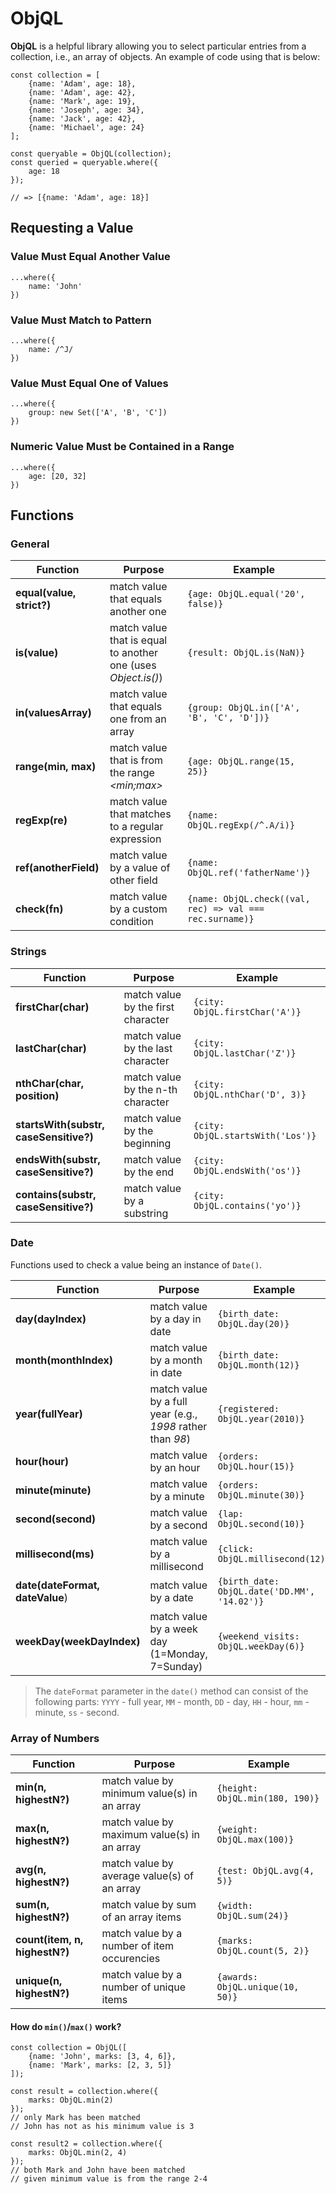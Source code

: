 # ObjQL

**ObjQL** is a helpful library allowing you to select particular entries from a collection, i.e., an array of objects. An example of code using that is below:

```
const collection = [
	{name: 'Adam', age: 18},
	{name: 'Adam', age: 42},
	{name: 'Mark', age: 19},
	{name: 'Joseph', age: 34},
	{name: 'Jack', age: 42},
	{name: 'Michael', age: 24}
];

const queryable = ObjQL(collection);
const queried = queryable.where({
	age: 18
});

// => [{name: 'Adam', age: 18}]
```

## Requesting a Value

### Value Must Equal Another Value

```
...where({
	name: 'John'
})
```

### Value Must Match to Pattern

```
...where({
	name: /^J/
})
```

### Value Must Equal One of Values

```
...where({
	group: new Set(['A', 'B', 'C'])
})
```

### Numeric Value Must be Contained in a Range

```
...where({
	age: [20, 32]
})
```

## Functions

### General

| Function | Purpose | Example |
|----------|---------|---------|
| **equal(value, strict?)** | match value that equals another one | `{age: ObjQL.equal('20', false)}` |
| **is(value)** | match value that is equal to another one (uses _Object.is()_) | `{result: ObjQL.is(NaN)}` |
| **in(valuesArray)** | match value that equals one from an array | `{group: ObjQL.in(['A', 'B', 'C', 'D'])}` |
| **range(min, max)** | match value that is from the range _&lt;min;max&gt;_ | `{age: ObjQL.range(15, 25)}` |
| **regExp(re)** | match value that matches to a regular expression | `{name: ObjQL.regExp(/^.A/i)}` |
| **ref(anotherField)** | match value by a value of other field | `{name: ObjQL.ref('fatherName')}` |
| **check(fn)** | match value by a custom condition | `{name: ObjQL.check((val, rec) => val === rec.surname)}` |

### Strings

| Function | Purpose | Example |
|----------|---------|---------|
| **firstChar(char)** | match value by the first character | `{city: ObjQL.firstChar('A')}` |
| **lastChar(char)** | match value by the last character | `{city: ObjQL.lastChar('Z')}` |
| **nthChar(char, position)** | match value by the n-th character | `{city: ObjQL.nthChar('D', 3)}` |
| **startsWith(substr, caseSensitive?)** | match value by the beginning | `{city: ObjQL.startsWith('Los')}` |
| **endsWith(substr, caseSensitive?)** | match value by the end | `{city: ObjQL.endsWith('os')}` |
| **contains(substr, caseSensitive?)** | match value by a substring | `{city: ObjQL.contains('yo')}` |

### Date

Functions used to check a value being an instance of `Date()`.

| Function | Purpose | Example |
|----------|---------|---------|
| **day(dayIndex)** | match value by a day in date | `{birth_date: ObjQL.day(20)}` |
| **month(monthIndex)** | match value by a month in date | `{birth_date: ObjQL.month(12)}` |
| **year(fullYear)** | match value by a full year (e.g., _1998_ rather than _98_) | `{registered: ObjQL.year(2010)}` |
| **hour(hour)** | match value by an hour | `{orders: ObjQL.hour(15)}` |
| **minute(minute)** | match value by a minute | `{orders: ObjQL.minute(30)}` |
| **second(second)** | match value by a second | `{lap: ObjQL.second(10)}` |
| **millisecond(ms)** | match value by a millisecond | `{click: ObjQL.millisecond(12)}` |
| **date(dateFormat, dateValue**) | match value by a date | `{birth_date: ObjQL.date('DD.MM', '14.02')}` |
| **weekDay(weekDayIndex)** | match value by a week day (1=Monday, 7=Sunday) | `{weekend_visits: ObjQL.weekDay(6)}` |

> The `dateFormat` parameter in the `date()` method can consist of the following parts: `YYYY` - full year, `MM` - month, `DD` - day, `HH` - hour, `mm` - minute, `ss` - second.

### Array of Numbers

| Function | Purpose | Example |
|----------|---------|---------|
| **min(n, highestN?)** | match value by minimum value(s) in an array | `{height: ObjQL.min(180, 190)}` |
| **max(n, highestN?)** | match value by maximum value(s) in an array | `{weight: ObjQL.max(100)}` |
| **avg(n, highestN?)** | match value by average value(s) of an array | `{test: ObjQL.avg(4, 5)}` |
| **sum(n, highestN?)** | match value by sum of an array items | `{width: ObjQL.sum(24)}` |
| **count(item, n, highestN?)** | match value by a number of item occurencies | `{marks: ObjQL.count(5, 2)}` |
| **unique(n, highestN?)** | match value by a number of unique items | `{awards: ObjQL.unique(10, 50)}` |

#### How do `min()`/`max()` work?

```
const collection = ObjQL([
	{name: 'John', marks: [3, 4, 6]},
	{name: 'Mark', marks: [2, 3, 5]}
]);

const result = collection.where({
	marks: ObjQL.min(2)
});
// only Mark has been matched
// John has not as his minimum value is 3

const result2 = collection.where({
	marks: ObjQL.min(2, 4)
});
// both Mark and John have been matched
// given minimum value is from the range 2-4
```